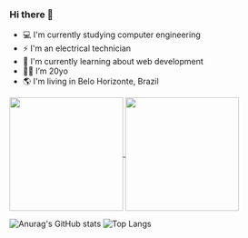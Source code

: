 ### Hi there 👋

- 💻 I'm currently studying computer engineering
- ⚡ I'm an electrical technician
- 📘 I'm currently learning about web development
- 👩🏻 I’m 20yo
- 🌎 I'm living in Belo Horizonte, Brazil


<a href="https://github.com/anuraghazra/github-readme-stats">
  <img height=200 align="center" src="https://github-readme-stats.vercel.app/api?username=samarahellen" />
</a>
<a href="https://github.com/anuraghazra/convoychat">
  <img height=200 align="center" src="https://github-readme-stats.vercel.app/api/top-langs?username=samarahellen&layout=compact&langs_count=8&card_width=320" />
</a>


![Anurag's GitHub stats](https://github-readme-stats.vercel.app/api?username=samarahellen&hide=contribs,prs&theme=radical)
![Top Langs](https://github-readme-stats.vercel.app/api/top-langs/?username=samarahellen&hide_progress=true&theme=radical)
